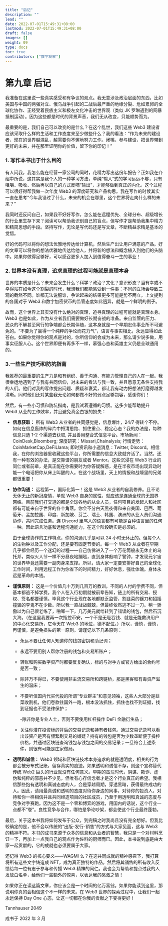 ```yaml
---
title: "后记"
description: ""
lead: ""
date: 2022-07-01T15:49:31+08:00
lastmod: 2022-07-01T15:49:31+08:00
draft: false
images: []
weight: 09
type: docs
toc: true
contributors: ["数字观察"]
---
```

# 第九章 后记

我准备在这里说一些真实感受和有争议的观点。我无意涉及政治层面的东西，比如美国与中国的两强对立、俄乌战争引起的二战后最严重的地缘分裂、危如累卵的全球化协作、正经受着民族主义和极左文化冲击的世界观（类似 JK 罗琳遇到的网暴抵制运动）。因为这些都是时代的背景声音，我们无从改变，只能顺势而为。

最重要的是，我们自己可以改变的是什么？在这个乱世，我们这些 Web3 建设者应该采取什么样的生活和工作态度来至少做些什么？我的看法：“作为未来的建设者，现在的世界越混乱，越需要你不懈地努力工作。闭嘴，参与建设，把世界带到更好的未来，并在那里证明你的价值，留下你的印记！”

### 1. 写作本书出于什么目的

有人问我，我怎么能在经营一家公司的同时，花精力写出这份年报告？正如我在介绍中所说，这其实是我个人的一种学习方法，单纯“输入”式的学习远远不够，只有咀嚼、吸收、然后再以自己的方式反哺“输出”，才能够做到真正的内化。这个过程可以很好得帮我做一次年度 Web3 的深度研究和产品构思。我在写作的时候其实一直在思考“今年我错过了什么，未来的机会在哪里，这个世界将走向什么样的未来？”

我同时还反问自己，如果我不好好写作，怎么能在远程优先、全球分布、超级增长的行业里生存下来？阅读可以帮助我识别自己的盲点，但写作才是帮助我集中精力和精简思想的手段。坚持写作，无论是写代码还是写文章，不断精益求精是基本的觉悟。

好的代码可以将你的想法优雅地传达给计算机，然后生产出让用户满意的产品。好的文章可以将你的想法优雅地传达给他人，并将新的想法和概念植入到他们的头脑中。如果你做得足够好，可以感召更多人加入到值得奋斗一生的事业！

### 2. 世界本没有真理，追求真理的过程可能就是真理本身

世界的本质是什么？未来会发生什么？科学？政治？文化？意识形态？当有幸或不幸得站在如今这个割裂的时代，我想我们都能感受到一件事：不同的立场会导致三观的截然不同。谁都无法说服谁，争论起来的结果更多可能是势不两立。上文提到的各国对于 Web3 和数字加密货币的监管态度如此迥异，就是一个鲜明的例子。

故而，这个世界上其实没有什么绝对的真理，追寻真理的过程可能就是真理本身。Web3 也是如此，作为从业者我们需要做好长期奋战的准备。来自监管的压力、民众的不解甚至同行的争端都会长期伴随，这本身就是一个早期宏伟事业所不可避免的。“不要为了赢得一个纯粹的争论而花力气”，语言与事实相比，永远显得如此苍白。如果你觉得你的观点是对的，你所信仰的会成为未来，那么请少说多做，用事实征服人心。这个世界即便有再多不一样，慕强心态和英雄主义仍是全球通用的。

### 3.一些生产技巧和防坑指南

我推荐的最重要的生产力是和有组织、善于沟通、有能力管理自己的人在一起。我很幸运地遇到了与我有共同信仰，对未来的看法与我一致，并且愿意无条件支持我的人们。他们对我的写作提出问题、质疑和褒奖，都让我有动力把想法打磨得越发清晰。同时他们还对某些我无论如何都做不好的弱点足够包容，感谢你们！

然后，有一些小习惯和防坑指南，是我试着遵循的习惯。这多少能帮助提升 Web3 从业的工作效率，并且避免真金白银的损失：

- **信息获取：** 所有 Web3 从业者的共同感觉是，信息爆炸，24/7 得转个不停。如何在信息轰炸的碎片中捋清思路、抓住重点、稳定心态？我的办法是，每种信息只选 1-2 个渠道去获取, 并且善用整合式信息平台。市场新闻：CoinDesk,Bloomberg; 深度研究：Missari,Chainalysis; 行情走势：CoinMarketCap,DeFiLlama; 即时资讯和小道消息：Twitter, Discord。相信我，在你的浏览器里收藏这些平台，你所需要的信息大致就齐活了。当然，还有一种有效的办法，是交靠谱的朋友或者 Mentor。这些沉浸在 Web3 行业的同仁或者前辈，是真正能在你需要时为你答疑解惑，是在半夜市场出现异动时能一个电话把你从床上叫醒的人。在这个战场里，天上的情报和战壕里的兄弟都很重要！

- **协作沟通：** 远程第一，国际化第一！这是 Web3 从业者的自我修养。且不论无休无止的新冠疫情，单就 Web3 自身的属性，就应该是连通全球的无国界网络。目前我们打交道的都是全球各地的从业人员，任何项目的发起人和社区都有可能来自于世界的各个角落。你会不分白天黑夜得和来自美国、巴西、葡萄牙、孟加拉国、印度、新加坡、芬兰、瑞士、韩国、澳洲的从业人员们沟通协作，共同完成任务。连 Discord 里骂人的语言都有可能是百种语言里的任何一种。因此语言功底和远程沟通能力，在这个阶段确实是必须的。

    由于全球协作的工作特点，你的沟通几乎是可以 24 小时无休止的。但每个人的生物钟以及工作分配，还是要有固定节奏的。每一个 Web3 从业者在早期几乎都会经历一个迷幻的过程——自己仿佛进入了一个万花筒般永无休止的乌托邦，类似火人节一样不分昼夜地蹦哒，直到身体敲响了警钟，才发现元宇宙的世界毕竟还需要一副肉身来支撑。所以，请大家一定要安排好自己的全球化工作时间，利用远程工作为你省下的时间精力，好好休息，强壮体魄。身体永远是革命的本钱。

- **谨慎原则：** 这是一个价值几十万到几百万的教训，不同的人付的学费不同，但基本都逃不掉学费。我个人在入行初期就被前辈告知，链上的所有交易、授权、签名都要谨慎。毕竟这个行业现在各地都缺乏监管，割韭菜的镰刀和招摇撞骗的李鬼不在少数。所以我一直战战兢兢，但最终依然逃不过一刀。稍一骄傲以为自己很老练了，啪唧一下，几万美元就给转到了错误的钱包，然后石沉大海。（在这里我要再一次指控币安，一个不是无耻吞钱、就是无能救济用户的中心化交易所，它今天在 Web3 的地位，德不配位。）所以，谨慎，谨慎，再谨慎，是避免损失的第一原则。请谨记以下几条原则：

  - 永远不要让任何人知道你的钱包密钥和助记词；

  - 永远不要用别人帮你注册的钱包和交易所账户；

  - 转账和购买数字资产时都要反复确认，标的与对手方或官方给出的合约号是否一致；

  - 除非万不得已，不要使用非主流交易所和跨链桥，那是黑客和有毒资产滋生的温床；

  - 不要听信国内代买代投的所谓“专业群主”和意见领袖，这些人大部分是韭菜收割机，他们卷款往国外一跑，根本没法抓住，抓住也找不到证据，找到证据也不受法律保护；

    -除非你是专业人士，否则不要使用杠杆操作 DeFi 金融衍生品；

  - 关注你潜在投资标的背后的交易记录和持有者钱包。通过交易记录可以看出该资产是否有频繁刷交易的嫌疑？持有的钱包是否为少数垄断便于操控价格，并通过区块链查询钱包与钱包之间的交易记录；一旦符合上述条件，则很有可能是庄家做局。

- **透明和诚信：** Web3 领域和区块链技术本身追求的就是透明度，相关的行为都会被分布式记账，留存真实的痕迹。如果透明和诚信不存，则这个宣称替代传统 Web2 巨头的行业就没有任何意义。早期的蛮荒时代，阴谋、欺诈、虚伪和纯粹的邪恶并不少见，但唯有心存信念者才是这个行业真正的希望。我相信那些抱有透明和真诚态度的人，会是穿越周期，穿透黑暗，获得最终成功的人。因此，请用最真诚和透明的态度对待你身边的同事，对待你的投资人，对待和你一样相信并且共同缔造项目的社区成员，乃至于用透明和真诚的态度与竞争对手赛跑。因为这不是一个零和博弈的游戏，用国内的话说，这个行业一点都不“卷”。良性竞争与合作，哪怕是争论吵架，都会使这个行业最终蓬勃。

最后，关于这本书我将如何发布于公众，到完稿之时我尚且没有完全想好。但我比较确定的是，他不会以传统的“出版-发行-销售”的方式与大家见面，这与 Web3 的精神不符。本书的成书来源于众多的信息和从业者的智慧，我只是一个对材料烹饪一下，再加上一点我自己的观点作为佐料的厨师而已。因此，本书说到底是由大家一起贡献的，它的成就也必须要属于大家。

还记得 Web3 的核心要义——WAGMI 么？在这共同成就的精神感召下，我打算将所有这些文字铸造成 NFT，成为真正独特的作品。然后将其销售的所有收入反馈给每一位有志于参与和传播 Web3 精神的同仁。我也会为帮助和提点过我的人发放白名单，给他们一些额外的惊喜，以表达我的感激之情！

如果你正在读这篇文章，你应该会是一个时间的亿万富翁。如果你能读到这里，那说明你真的会相信这个不一样的未来。在 Web3 世界的探索过程中，让我们一起永远保持 Day One 心态，让这一切都在你我的贡献之下变得更好！

Tannhauser 2049

成书于 2022 年 3 月
